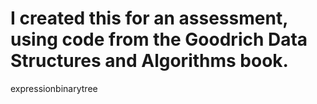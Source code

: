 # I created this for an assessment, using code from the Goodrich Data Structures and Algorithms book.
 expressionbinarytree
